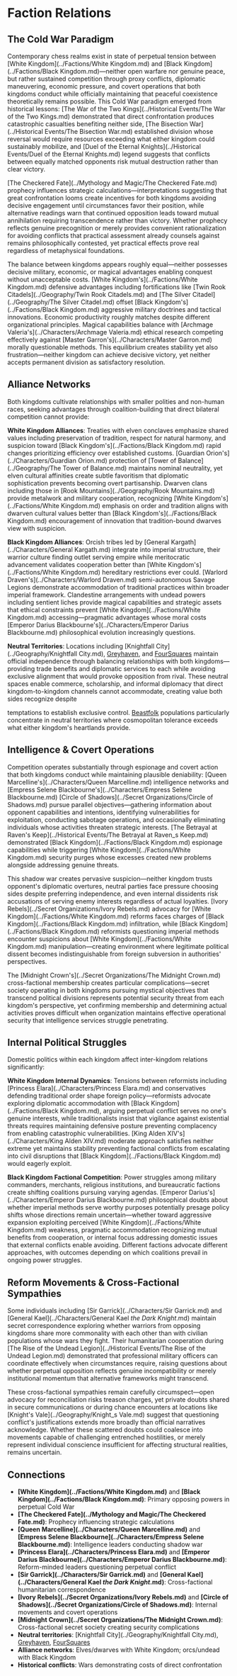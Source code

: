 <!-- Expanded by AI: 2025-10-13 -->

# Faction Relations

## The Cold War Paradigm

Contemporary chess realms exist in state of perpetual tension between [White Kingdom](../Factions/White Kingdom.md) and [Black Kingdom](../Factions/Black Kingdom.md)—neither open warfare nor genuine peace, but rather sustained competition through proxy conflicts, diplomatic maneuvering, economic pressure, and covert operations that both kingdoms conduct while officially maintaining that peaceful coexistence theoretically remains possible. This Cold War paradigm emerged from historical lessons: [The War of the Two Kings](../Historical Events/The War of the Two Kings.md) demonstrated that direct confrontation produces catastrophic casualties benefiting neither side, [The Bisection War](../Historical Events/The Bisection War.md) established division whose reversal would require resources exceeding what either kingdom could sustainably mobilize, and [Duel of the Eternal Knights](../Historical Events/Duel of the Eternal Knights.md) legend suggests that conflicts between equally matched opponents risk mutual destruction rather than clear victory.

[The Checkered Fate](../Mythology and Magic/The Checkered Fate.md) prophecy influences strategic calculations—interpretations suggesting that great confrontation looms create incentives for both kingdoms avoiding decisive engagement until circumstances favor their position, while alternative readings warn that continued opposition leads toward mutual annihilation requiring transcendence rather than victory. Whether prophecy reflects genuine precognition or merely provides convenient rationalization for avoiding conflicts that practical assessment already counsels against remains philosophically contested, yet practical effects prove real regardless of metaphysical foundations.

The balance between kingdoms appears roughly equal—neither possesses decisive military, economic, or magical advantages enabling conquest without unacceptable costs. [White Kingdom's](../Factions/White Kingdom.md) defensive advantages including fortifications like [Twin Rook Citadels](../Geography/Twin Rook Citadels.md) and [The Silver Citadel](../Geography/The Silver Citadel.md) offset [Black Kingdom's](../Factions/Black Kingdom.md) aggressive military doctrines and tactical innovations. Economic productivity roughly matches despite different organizational principles. Magical capabilities balance with [Archmage Valeria's](../Characters/Archmage Valeria.md) ethical research competing effectively against [Master Garron's](../Characters/Master Garron.md) morally questionable methods. This equilibrium creates stability yet also frustration—neither kingdom can achieve decisive victory, yet neither accepts permanent division as satisfactory resolution.

## Alliance Networks

Both kingdoms cultivate relationships with smaller polities and non-human races, seeking advantages through coalition-building that direct bilateral competition cannot provide:

**White Kingdom Alliances**: Treaties with elven conclaves emphasize shared values including preservation of tradition, respect for natural harmony, and suspicion toward [Black Kingdom's](../Factions/Black Kingdom.md) rapid changes prioritizing efficiency over established customs. [Guardian Orion's](../Characters/Guardian Orion.md) protection of [Tower of Balance](../Geography/The Tower of Balance.md) maintains nominal neutrality, yet elven cultural affinities create subtle favoritism that diplomatic sophistication prevents becoming overt partisanship. Dwarven clans including those in [Rook Mountains](../Geography/Rook Mountains.md) provide metalwork and military cooperation, recognizing [White Kingdom's](../Factions/White Kingdom.md) emphasis on order and tradition aligns with dwarven cultural values better than [Black Kingdom's](../Factions/Black Kingdom.md) encouragement of innovation that tradition-bound dwarves view with suspicion.

**Black Kingdom Alliances**: Orcish tribes led by [General Kargath](../Characters/General Kargath.md) integrate into imperial structure, their warrior culture finding outlet serving empire while meritocratic advancement validates cooperation better than [White Kingdom's](../Factions/White Kingdom.md) hereditary restrictions ever could. [Warlord Draven's](../Characters/Warlord Draven.md) semi-autonomous Savage Legions demonstrate accommodation of traditional practices within broader imperial framework. Clandestine arrangements with undead powers including sentient liches provide magical capabilities and strategic assets that ethical constraints prevent [White Kingdom](../Factions/White Kingdom.md) accessing—pragmatic advantages whose moral costs [Emperor Darius Blackbourne's](../Characters/Emperor Darius Blackbourne.md) philosophical evolution increasingly questions.

**Neutral Territories**: Locations including [Knightfall City](../Geography/Knightfall City.md), [Greyhaven](../Geography/Greyhaven.md), and [FourSquares](../Geography/FourSquares.md) maintain official independence through balancing relationships with both kingdoms—providing trade benefits and diplomatic services to each while avoiding exclusive alignment that would provoke opposition from rival. These neutral spaces enable commerce, scholarship, and informal diplomacy that direct kingdom-to-kingdom channels cannot accommodate, creating value both sides recognize despite

 temptations to establish exclusive control. [Beastfolk](../Races/Beastfolk.md) populations particularly concentrate in neutral territories where cosmopolitan tolerance exceeds what either kingdom's heartlands provide.

## Intelligence & Covert Operations

Competition operates substantially through espionage and covert action that both kingdoms conduct while maintaining plausible deniability: [Queen Marcelline's](../Characters/Queen Marcelline.md) intelligence networks and [Empress Selene Blackbourne's](../Characters/Empress Selene Blackbourne.md) [Circle of Shadows](../Secret Organizations/Circle of Shadows.md) pursue parallel objectives—gathering information about opponent capabilities and intentions, identifying vulnerabilities for exploitation, conducting sabotage operations, and occasionally eliminating individuals whose activities threaten strategic interests. [The Betrayal at Raven's Keep](../Historical Events/The Betrayal at Raven_s Keep.md) demonstrated [Black Kingdom](../Factions/Black Kingdom.md) espionage capabilities while triggering [White Kingdom](../Factions/White Kingdom.md) security purges whose excesses created new problems alongside addressing genuine threats.

This shadow war creates pervasive suspicion—neither kingdom trusts opponent's diplomatic overtures, neutral parties face pressure choosing sides despite preferring independence, and even internal dissidents risk accusations of serving enemy interests regardless of actual loyalties. [Ivory Rebels](../Secret Organizations/Ivory Rebels.md) advocacy for [White Kingdom](../Factions/White Kingdom.md) reforms faces charges of [Black Kingdom](../Factions/Black Kingdom.md) infiltration, while [Black Kingdom](../Factions/Black Kingdom.md) reformists questioning imperial methods encounter suspicions about [White Kingdom](../Factions/White Kingdom.md) manipulation—creating environment where legitimate political dissent becomes indistinguishable from foreign subversion in authorities' perspectives.

The [Midnight Crown's](../Secret Organizations/The Midnight Crown.md) cross-factional membership creates particular complications—secret society operating in both kingdoms pursuing mystical objectives that transcend political divisions represents potential security threat from each kingdom's perspective, yet confirming membership and determining actual activities proves difficult when organization maintains effective operational security that intelligence services struggle penetrating.

## Internal Political Struggles

Domestic politics within each kingdom affect inter-kingdom relations significantly:

**White Kingdom Internal Dynamics**: Tensions between reformists including [Princess Elara](../Characters/Princess Elara.md) and conservatives defending traditional order shape foreign policy—reformists advocate exploring diplomatic accommodation with [Black Kingdom](../Factions/Black Kingdom.md), arguing perpetual conflict serves no one's genuine interests, while traditionalists insist that vigilance against existential threats requires maintaining defensive posture preventing complacency from enabling catastrophic vulnerabilities. [King Alden XIV's](../Characters/King Alden XIV.md) moderate approach satisfies neither extreme yet maintains stability preventing factional conflicts from escalating into civil disruptions that [Black Kingdom](../Factions/Black Kingdom.md) would eagerly exploit.

**Black Kingdom Factional Competition**: Power struggles among military commanders, merchants, religious institutions, and bureaucratic factions create shifting coalitions pursuing varying agendas. [Emperor Darius's](../Characters/Emperor Darius Blackbourne.md) philosophical doubts about whether imperial methods serve worthy purposes potentially presage policy shifts whose directions remain uncertain—whether toward aggressive expansion exploiting perceived [White Kingdom](../Factions/White Kingdom.md) weakness, pragmatic accommodation recognizing mutual benefits from cooperation, or internal focus addressing domestic issues that external conflicts enable avoiding. Different factions advocate different approaches, with outcomes depending on which coalitions prevail in ongoing power struggles.

## Reform Movements & Cross-Factional Sympathies

Some individuals including [Sir Garrick](../Characters/Sir Garrick.md) and [General Kael](../Characters/General Kael _the Dark Knight_.md) maintain secret correspondence exploring whether warriors from opposing kingdoms share more commonality with each other than with civilian populations whose wars they fight. Their humanitarian cooperation during [The Rise of the Undead Legion](../Historical Events/The Rise of the Undead Legion.md) demonstrated that professional military officers can coordinate effectively when circumstances require, raising questions about whether perpetual opposition reflects genuine incompatibility or merely institutional momentum that alternative frameworks might transcend.

These cross-factional sympathies remain carefully circumspect—open advocacy for reconciliation risks treason charges, yet private doubts shared in secure communications or during chance encounters at locations like [Knight's Vale](../Geography/Knight_s Vale.md) suggest that questioning conflict's justifications extends more broadly than official narratives acknowledge. Whether these scattered doubts could coalesce into movements capable of challenging entrenched hostilities, or merely represent individual conscience insufficient for affecting structural realities, remains uncertain.

## Connections

- **[White Kingdom](../Factions/White Kingdom.md)** and **[Black Kingdom](../Factions/Black Kingdom.md)**: Primary opposing powers in perpetual Cold War
- **[The Checkered Fate](../Mythology and Magic/The Checkered Fate.md)**: Prophecy influencing strategic calculations
- **[Queen Marcelline](../Characters/Queen Marcelline.md)** and **[Empress Selene Blackbourne](../Characters/Empress Selene Blackbourne.md)**: Intelligence leaders conducting shadow war
- **[Princess Elara](../Characters/Princess Elara.md)** and **[Emperor Darius Blackbourne](../Characters/Emperor Darius Blackbourne.md)**: Reform-minded leaders questioning perpetual conflict
- **[Sir Garrick](../Characters/Sir Garrick.md)** and **[General Kael](../Characters/General Kael _the Dark Knight_.md)**: Cross-factional humanitarian correspondence
- **[Ivory Rebels](../Secret Organizations/Ivory Rebels.md)** and **[Circle of Shadows](../Secret Organizations/Circle of Shadows.md)**: Internal movements and covert operations
- **[Midnight Crown](../Secret Organizations/The Midnight Crown.md)**: Cross-factional secret society creating security complications
- **Neutral territories**: [Knightfall City](../Geography/Knightfall City.md), [Greyhaven](../Geography/Greyhaven.md), [FourSquares](../Geography/FourSquares.md)
- **Alliance networks**: Elves/dwarves with White Kingdom; orcs/undead with Black Kingdom
- **Historical conflicts**: Wars demonstrating costs of direct confrontation
